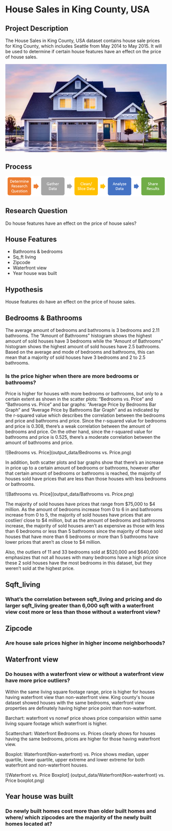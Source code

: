 # House Sales in King County, USA

## Project Description
The House Sales in King County, USA dataset contains house sale prices for King County, which includes Seattle from May 2014 to May 2015. It will be used to determine if certain house features have an effect on the price of house sales.
 
![house](images/house.png)

## Process

![process](images/process.png)


## Research Question
Do house features have an effect on the price of house sales?


## House Features
*	Bathrooms & bedrooms
*	Sq_ft living
*	Zipcode
*	Waterfront view
*	Year house was built


## Hypothesis
House features do have an effect on the price of house sales.


## Bedrooms & Bathrooms

The average amount of bedrooms and bathrooms is 3 bedrooms and 2.11 bathrooms. The “Amount of Bathrooms” histogram shows the highest amount of sold houses have 3 bedrooms while the “Amount of Bathrooms” histogram shows the highest amount of sold houses have 2.5 bathrooms. Based on the average and mode of bedrooms and bathrooms, this can mean that a majority of sold houses have 3 bedrooms and 2 to 2.5 bathrooms.

### Is the price higher when there are more bedrooms or bathrooms?

Price is higher for houses with more bedrooms or bathrooms, but only to a certain extent as shown in the scatter plots: “Bedrooms vs. Price” and “Bathrooms vs. Price” and bar graphs: “Average Price by Bedrooms Bar Graph” and “Average Price by Bathrooms Bar Graph” and as indicated by the r-squared value which describes the correlation between the bedrooms and price and bathrooms and price. Since the r-squared value for bedrooms and price is 0.308, there’s a weak correlation between the amount of bedrooms and price. On the other hand, since the r-squared value for bathrooms and price is 0.525, there’s a moderate correlation between the amount of bathrooms and price.

![Bedrooms vs. Price](output_data/Bedrooms vs. Price.png)

In addition, both scatter plots and bar graphs show that there’s an increase in price up to a certain amount of bedrooms or bathrooms, however after that certain amount of bedrooms or bathrooms is reached, the majority of houses sold have prices that are less than those houses with less bedrooms or bathrooms.

![Bathrooms vs. Price](output_data/Bathrooms vs. Price.png)

The majority of sold houses have prices that range from $75,000 to $4 million. As the amount of bedrooms increase from 0 to 6 in and bathrooms increase from 0 to 5, the majority of sold houses have prices that are costlier/ close to $4 million, but as the amount of bedrooms and bathrooms increase, the majority of sold houses aren’t as expensive as those with less than 6 bedrooms or less than 5 bathrooms since the majority of those sold houses that have more than 6 bedrooms or more than 5 bathrooms have lower prices that aren’t as close to $4 million.

Also, the outliers of 11 and 33 bedrooms sold at $520,000 and $640,000 emphasizes that not all houses with many bedrooms have a high price since these 2 sold houses have the most bedrooms in this dataset, but they weren’t sold at the highest price. 


## Sqft_living

### What’s the correlation between sqft_living and pricing and do larger sqft_living greater than 6,000 sqft with a waterfront view cost more or less than those without a waterfront view?


## Zipcode

### Are house sale prices higher in higher income neighborhoods?


## Waterfront view

### Do houses with a waterfront view or without a waterfront view have more price outliers?
Within the same living square footage range, price is higher for houses having waterfront view than non-waterfront view. King county's house dataset showed houses with the same bedrooms, waterfront view properties are definately having higher price point than non-waterfront. 

Barchart: waterfront vs nonwf price shows price comparision within same living square footage which waterfront is higher.

Scatterchart: Waterfront Bedrooms vs. Prices clearly shows for houses having the same bedrooms, prices are higher for those having waterfront view.

Boxplot: Waterfront(Non-waterfront) vs. Price shows median, upper quartile, lower quartile, upper extreme and lower extreme for both waterfront and non-waterfront houses.

 ![Waterfront vs. Price Boxplot] (output_data/Waterfront(Non-waterfront) vs. Price boxplot.png)
 

## Year house was built

### Do newly built homes cost more than older built homes and where/ which zipcodes are the majority of the newly built homes located at?
